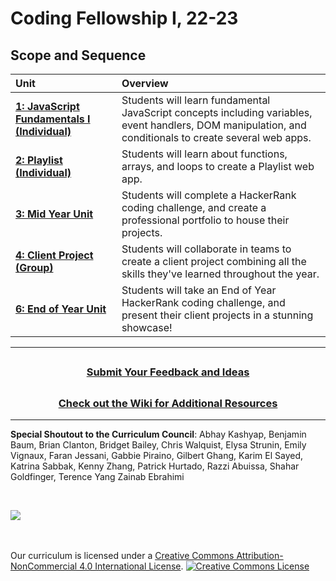 # Coding Fellowship I, 22-23

## Scope and Sequence

| Unit                                                                                        | Overview                                                                                                                                                                                                                                                                                                                                                                                 |
| :------------------------------------------------------------------------------------------ | :--------------------------------------------------------------------------------------------------------------------------------------------------------------------------------------------------------------------------------------------------------------------------------------------------------------------------------------------------------------------------------------- |
| [**1: JavaScript Fundamentals I (Individual)**](units/unit1)                                                            | Students will learn fundamental JavaScript concepts including variables, event handlers, DOM manipulation, and conditionals to create several web apps. |
|[**2: Playlist (Individual)**](units/unit2)                                                 | Students will learn about functions, arrays, and loops to create a Playlist web app. |
| [**3: Mid Year Unit**](units/unit3)              | Students will complete a HackerRank coding challenge, and create a professional portfolio to house their projects.| 
| [**4: Client Project (Group)**](units/unit5)                                              |Students will collaborate in teams to create a client project combining all the skills they've learned throughout the year.|
| [**6: End of Year Unit**](units/unit6) | Students will take an End of Year HackerRank coding challenge, and  present their client projects in a stunning showcase!  |


---
## <h3 align="center"><a href="https://docs.google.com/forms/d/e/1FAIpQLSc4oUNSthmU63TqlzUOOWd3buX3tGVIPRNDm0tsLB_nOONRLQ/viewform">Submit Your Feedback and Ideas</a></h3>

## <h3 align="center"><a href="https://github.com/itscodenation/curriculum-21-22/wiki">Check out the Wiki for Additional Resources</a></h3>

---

**Special Shoutout to the Curriculum Council**:
Abhay Kashyap,
Benjamin Baum,
Brian Clanton,
Bridget Bailey, 
Chris Walquist,
Elysa Strunin,
Emily Vignaux,
Faran Jessani, 
Gabbie Piraino,
Gilbert Ghang,
Karim El Sayed, 
Katrina Sabbak,
Kenny Zhang, 
Patrick Hurtado,
Razzi Abuissa,
Shahar Goldfinger,
Terence Yang
Zainab Ebrahimi






<br>
<p> <img src="https://i.imgur.com/lYodTLP.png?1" ></p>

<br>
<br>
Our curriculum is licensed under a <a rel="license" href="http://creativecommons.org/licenses/by-nc/4.0/">Creative Commons Attribution-NonCommercial 4.0 International License</a>.
<a rel="license" href="http://creativecommons.org/licenses/by-nc/4.0/"><img alt="Creative Commons License" style="border-width:0" src="https://i.creativecommons.org/l/by-nc/4.0/88x31.png" /></a>

